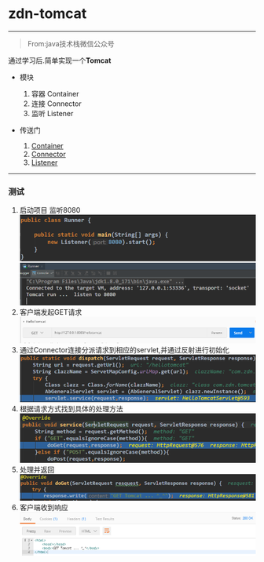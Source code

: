 # zdn-tomcat
---
>From:java技术栈微信公众号

通过学习后.简单实现一个**Tomcat**

- 模块
   1. 容器 Container
   2. 连接 Connector
   3. 监听 Listener
   
- 传送门
   1. [Container](https://github.com/Zdn1992/zdn-tomcat/tree/master/src/main/java/com/zdn/tomcat/engine)
   2. [Connector](https://github.com/Zdn1992/zdn-tomcat/tree/master/src/main/java/com/zdn/tomcat/connector)
   3. [Listener](https://github.com/Zdn1992/zdn-tomcat/tree/master/src/main/java/com/zdn/tomcat/listen)
   
---
### 测试
1. 启动项目 监听8080   
![start_1](./src/test//resources/images/start_1.png)
![start_2](./src/test//resources/images/start_2.png)
2. 客户端发起GET请求   
![get](./src/test//resources/images/get.png)
3. 通过Connector连接分派请求到相应的servlet,并通过反射进行初始化   
![dispatch](./src/test//resources/images/dispatch.png)
4. 根据请求方式找到具体的处理方法   
![service](./src/test//resources/images/service.png)
5. 处理并返回   
![deal](./src/test//resources/images/deal.png)
6. 客户端收到响应   
![response](./src/test//resources/images/response.png)

